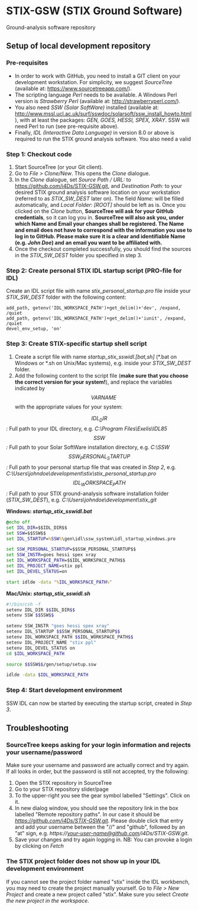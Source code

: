 
# STIX-GSW (STIX Ground Software)
Ground-analysis software repository

## Setup of local development repository ##

### Pre-requisites ###
* In order to work with GitHub, you need to install a GIT client on your development workstation. For simplicity, we suggest *SourceTree* (available at: https://www.sourcetreeapp.com/). 
* The scripting language *Perl* needs to be available. A Windows Perl version is *Strawberry Perl* (available at: http://strawberryperl.com/). 
* You also need *SSW (Solar SoftWare)* installed (available at: http://www.mssl.ucl.ac.uk/surf/sswdoc/solarsoft/ssw_install_howto.html), with at least the packages: *GEN, GOES, HESSI, SPEX, XRAY*. SSW will need Perl to run (see pre-requisite above).
* Finally, *IDL (Interactive Data Language)* in version 8.0 or above is required to run the STIX ground analysis software. You also need a valid 

### Step 1: Checkout code ###
1. Start SourceTree (or your Git client). 
2. Go to *File > Clone/New*. This opens the *Clone* dialogue. 
3. In the *Clone* dialogue, set *Source Path / URL:* to https://github.com/i4Ds/STIX-GSW.git, and *Destination Path:* to your desired STIX ground analysis software location on your workstation (referred to as *STIX_SW_DEST* later on). The field *Name:* will be filled automatically, and *Local Folder: \[ROOT\]* should be left as is. Once you clicked on the *Clone* button, **SourceTree will ask for your GitHub credentials**, so it can log you in. **SourceTree will also ask you, under which Name and Email your changes shall be registered. The Name and email does not have to correspond with the information you use to log in to GitHub. Please make sure it is a clear and identifiable Name (e.g. *John Doe*) and an email you want to be affiliated with.** 
4. Once the checkout completed successfully, you should find the sources in the *STIX_SW_DEST* folder you specified in step 3. 

### Step 2: Create personal STIX IDL startup script (PRO-file for IDL) ###
Create an IDL script file with name *stix_personal_startup.pro* file inside your *STIX_SW_DEST* folder with the following content:
```
add_path, getenv('IDL_WORKSPACE_PATH')+get_delim()+'dev', /expand, /quiet
add_path, getenv('IDL_WORKSPACE_PATH')+get_delim()+'iunit', /expand, /quiet
devel_env_setup, 'on'
```

### Step 3: Create STIX-specific startup shell script ###
1. Create a script file with name *startup_stix_sswidl.\[bat,sh\]* (\*.bat on Windows or \*.sh on Unix/Mac systems), e.g. inside your *STIX_SW_DEST* folder.
2. Add the following content to the script file (**make sure that you choose the correct version for your system!**), and replace the variables indicated by *$$VARNAME$$* with the appropriate values for your system:

*$$IDL_DIR$$:* Full path to your IDL directory, e.g. *C:\Program Files\Exelis\IDL85*
*$$SSW$$:* Full path to your Solar SoftWare installation directory, e.g. *C:\SSW*
*$$SSW_PERSONAL_STARTUP$$:* Full path to your personal startup file that was created in *Step 2*, e.g. *C:\Users\johndoe\development\stix\stix_personal_startup.pro*
*$$IDL_WORKSPACE_PATH$$:* Full path to your STIX ground-analysis software installation folder (*STIX_SW_DEST*), e.g. *C:\Users\johndoe\development\stix_git*

**Windows: *startup_stix_sswidl.bat***
```DOS.bat
@echo off
set IDL_DIR=$$IDL_DIR$$
set SSW=$$SSW$$
set IDL_STARTUP=%SSW%\gen\idl\ssw_system\idl_startup_windows.pro

set SSW_PERSONAL_STARTUP=$$SSW_PERSONAL_STARTUP$$
set SSW_INSTR=goes hessi spex xray
set IDL_WORKSPACE_PATH=$$IDL_WORKSPACE_PATH$$
set IDL_PROJECT_NAME=stix ppl
set IDL_DEVEL_STATUS=on

start idlde -data "%IDL_WORKSPACE_PATH%"
```

**Mac/Unix: *startup_stix_sswidl.sh***
```bash
#!/bin/csh -f
setenv IDL_DIR $$IDL_DIR$$
setenv SSW $$SSW$$

setenv SSW_INSTR "goes hessi spex xray"
setenv IDL_STARTUP $$SSW_PERSONAL_STARTUP$$
setenv IDL_WORKSPACE_PATH $$IDL_WORKSPACE_PATH$$
setenv IDL_PROJECT_NAME "stix ppl"
setenv IDL_DEVEL_STATUS on
cd $IDL_WORKSPACE_PATH

source $$SSW$$/gen/setup/setup.ssw

idlde -data $IDL_WORKSPACE_PATH
```

### Step 4: Start development environment ###
SSW IDL can now be started by executing the startup script, created in *Step 3*.

## Troubleshooting ##
### SourceTree keeps asking for your login information and rejects your username/password ###
Make sure your username and password are actually correct and try again. If all looks in order, but the password is still not accepted, try the following:

1. Open the STIX repository in SourceTree
1. Go to your STIX repository slider/page
1. To the upper-right you see the gear symbol labelled "Settings". Click on it.
1. In new dialog window, you should see the repository link in the box labelled "Remote repository paths". In our case it should be *https://github.com/i4Ds/STIX-GSW.git*. Please double click that entry and add your username between the "//" and "github", followed by an "at" sign, e.g. *https://your-user-name@github.com/i4Ds/STIX-GSW.git*.
1. Save your changes and try again logging in. NB: You can provoke a login by clicking on *Fetch*

### The STIX project folder does not show up in your IDL development environment ###
If you cannot see the project folder named "stix" inside the IDL workbench, you may need to create the project manually yourself. Go to *File > New Project* and create a new project called "stix". Make sure you select *Create the new project in the workspace*.
